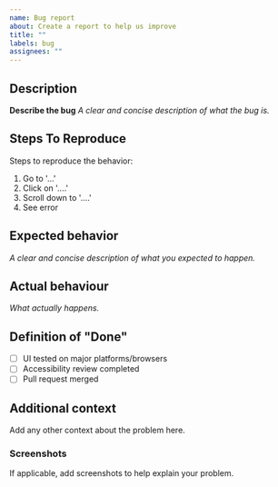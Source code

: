 ```yaml
---
name: Bug report
about: Create a report to help us improve
title: ""
labels: bug
assignees: ""
---
```


## Description

**Describe the bug**
_A clear and concise description of what the bug is._

## Steps To Reproduce

Steps to reproduce the behavior:

1. Go to '...'
2. Click on '....'
3. Scroll down to '....'
4. See error

## Expected behavior

_A clear and concise description of what you expected to happen._

## Actual behaviour

_What actually happens._

## Definition of "Done"

- [ ] UI tested on major platforms/browsers
- [ ] Accessibility review completed
- [ ] Pull request merged

## Additional context

Add any other context about the problem here.

### Screenshots

If applicable, add screenshots to help explain your problem.
